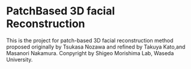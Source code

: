 # PatchBased 3D facial Reconstruction 
This is the project for patch-based 3D facial reconstruction method proposed originally by Tsukasa Nozawa and refined by Takuya Kato,and Masanori Nakamura.
Conpyright by Shigeo Morishima Lab, Waseda University.
